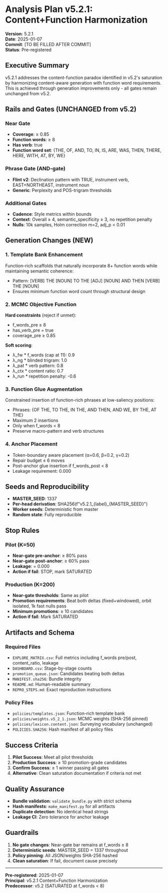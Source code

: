 # Analysis Plan v5.2.1: Content+Function Harmonization

**Version**: 5.2.1  
**Date**: 2025-01-07  
**Commit**: [TO BE FILLED AFTER COMMIT]  
**Status**: Pre-registered

## Executive Summary

v5.2.1 addresses the content-function paradox identified in v5.2's saturation by harmonizing content-aware generation with function word requirements. This is achieved through generation improvements only - all gates remain unchanged from v5.2.

## Rails and Gates (UNCHANGED from v5.2)

### Near Gate
- **Coverage**: ≥ 0.85
- **Function words**: ≥ 8
- **Has verb**: true
- **Function word set**: {THE, OF, AND, TO, IN, IS, ARE, WAS, THEN, THERE, HERE, WITH, AT, BY, WE}

### Phrase Gate (AND-gate)
- **Flint v2**: Declination pattern with TRUE, instrument verb, EAST+NORTHEAST, instrument noun
- **Generic**: Perplexity and POS-trigram thresholds

### Additional Gates
- **Cadence**: Style metrics within bounds
- **Context**: Overall ≥ 4, semantic_specificity ≥ 3, no repetition penalty
- **Nulls**: 10k samples, Holm correction m=2, adj_p < 0.01

## Generation Changes (NEW)

### 1. Template Bank Enhancement
Function-rich scaffolds that naturally incorporate 8+ function words while maintaining semantic coherence:
- Pattern: [VERB] THE [NOUN] TO THE [ADJ] [NOUN] AND THEN [VERB] THE [NOUN]
- Ensures minimum function word count through structural design

### 2. MCMC Objective Function
**Hard constraints** (reject if unmet):
- f_words_pre ≥ 8
- has_verb_pre = true
- coverage_pre ≥ 0.85

**Soft scoring**:
- λ_fw * f_words (cap at 11): 0.9
- λ_ng * blinded trigram: 1.0
- λ_pat * verb pattern: 0.8
- λ_ctx * content ratio: 0.7
- λ_run * repetition penalty: -0.6

### 3. Function Glue Augmentation
Constrained insertion of function-rich phrases at low-saliency positions:
- Phrases: {OF THE, TO THE, IN THE, AND THEN, AND WE, BY THE, AT THE}
- Maximum 2 insertions
- Only when f_words < 8
- Preserve macro-pattern and verb structures

### 4. Anchor Placement
- Token-boundary aware placement (α=0.6, β=0.2, γ=0.2)
- Repair budget ≤ 6 moves
- Post-anchor glue insertion if f_words_post < 8
- Leakage requirement: 0.000

## Seeds and Reproducibility

- **MASTER_SEED**: 1337
- **Per-head derivation**: SHA256(f"v5.2.1_{label}_{MASTER_SEED}")
- **Worker seeds**: Deterministic from master
- **Random state**: Fully reproducible

## Stop Rules

### Pilot (K=50)
- **Near-gate pre-anchor**: ≥ 80% pass
- **Near-gate post-anchor**: ≥ 60% pass
- **Leakage**: = 0.000
- **Action if fail**: STOP, mark SATURATED

### Production (K=200)
- **Near-gate thresholds**: Same as pilot
- **Promotion requirements**: Beat both deltas (fixed+windowed), orbit isolated, 1k fast nulls pass
- **Minimum promotions**: ≥ 10 candidates
- **Action if fail**: Mark SATURATED

## Artifacts and Schema

### Required Files
- `EXPLORE_MATRIX.csv`: Full metrics including f_words pre/post, content_ratio, leakage
- `DASHBOARD.csv`: Stage-by-stage counts
- `promotion_queue.json`: Candidates beating both deltas
- `MANIFEST.sha256`: Bundle integrity
- `README.md`: Human-readable summary
- `REPRO_STEPS.md`: Exact reproduction instructions

### Policy Files
- `policies/templates.json`: Function-rich template bank
- `policies/weights.v5_2_1.json`: MCMC weights (SHA-256 pinned)
- `policies/lexicon.content.json`: Surveying vocabulary (unchanged)
- `POLICIES.SHA256`: Hash manifest of all policy files

## Success Criteria

1. **Pilot Success**: Meet all pilot thresholds
2. **Production Success**: ≥ 10 promotion-grade candidates
3. **Confirm Success**: ≥ 1 winner passing all gates
4. **Alternative**: Clean saturation documentation if criteria not met

## Quality Assurance

- **Bundle validation**: `validate_bundle.py` with strict schema
- **Hash manifests**: `make_manifest.py` for all artifacts
- **Duplicate detection**: No identical head strings
- **Leakage CI**: Zero tolerance for anchor leakage

## Guardrails

1. **No gate changes**: Near-gate bar remains at f_words ≥ 8
2. **Deterministic seeds**: MASTER_SEED = 1337 throughout
3. **Policy pinning**: All JSON/weights SHA-256 hashed
4. **Clean saturation**: If fail, document cause precisely

---
**Pre-registered**: 2025-01-07  
**Principal**: v5.2.1 Content+Function Harmonization  
**Predecessor**: v5.2 (SATURATED at f_words < 8)